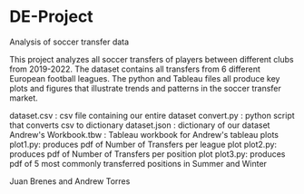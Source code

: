 # DE-Project
Analysis of soccer transfer data

This project analyzes all soccer transfers of players between different clubs from 2019-2022. 
The dataset contains all transfers from 6 different European football leagues.
The python and Tableau files all produce key plots and figures that illustrate
trends and patterns in the soccer transfer market. 

dataset.csv : csv file containing our entire dataset
convert.py : python script that converts csv to dictionary
dataset.json : dictionary of our dataset
Andrew's Workbook.tbw : Tableau workbook for Andrew's tableau plots
plot1.py: produces pdf of Number of Transfers per league plot
plot2.py: produces pdf of Number of Transfers per position plot
plot3.py: produces pdf of 5 most commonly transferred positions in Summer and Winter



Juan Brenes and Andrew Torres
